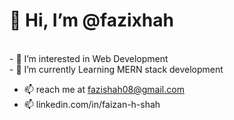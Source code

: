 <h1> 👋 Hi, I’m @fazixhah      </h1> 
<br>
- 👀 I’m interested in Web Development
<br>
- 🌱 I’m currently Learning MERN stack development

- 📫 reach me at fazishah08@gmail.com
- 📫 linkedin.com/in/faizan-h-shah


<!---- 💞️ I’m looking to collaborate on ...
--->
<!---
- 👋 Hi, I’m @fazixhah 
fazixhah/fazixhah is a ✨ special ✨ repository because its `README.md` (this file) appears on your GitHub profile.
You can click the Preview link to take a look at your changes.
--->
